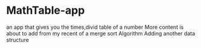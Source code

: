 # MathTable-app
an app that gives you the times,divid table of a number
More content is about to add from my recent of a merge sort Algorithm
Adding another data structure 
